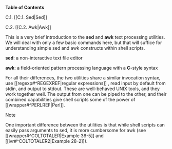 **Table of Contents**

C.1. [[C.1. Sed|Sed]]

C.2. [[C.2. Awk|Awk]]

This is a very brief introduction to the **sed** and **awk** text processing utilities. We will deal with only a few basic commands here, but that will suffice for understanding simple sed and awk constructs within shell scripts.

**sed**: a non-interactive text file editor

**awk**: a field-oriented pattern processing language with a **C**-style syntax

For all their differences, the two utilities share a similar invocation syntax, use [[regexp#^REGEXREF|regular expressions]] , read input by default from stdin, and output to stdout. These are well-behaved UNIX tools, and they work together well. The output from one can be piped to the other, and their combined capabilities give shell scripts some of the power of [[wrapper#^PERLREF|Perl]].

> [!Note]
> One important difference between the utilities is that while shell scripts can easily pass arguments to sed, it is more cumbersome for awk (see [[wrapper#^COLTOTALER|Example 36-5]] and [[ivr#^COLTOTALER2|Example 28-2]]).